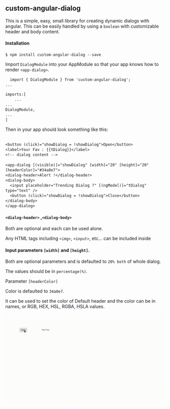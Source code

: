 ## custom-angular-dialog

This is a simple, easy, small library for creating dynamic dialogs with angular. This can be easily handled by using a `boolean` with customizable header and body content.

#### Installation

```
$ npm install custom-angular-dialog --save
```

Import `DialogModule` into your AppModule so that your app knows how to render `<app-dialog>`.

```
  import { DialogModule } from 'custom-angular-dialog';
...

```
```
imports:[
    ...
...
DialogModule,
...
]

```
Then in your app should look something like this:
```

<button (click)="showDialog = !showDialog">Open</button>
<label>Your Fav : {{tDialog}}</label>
<!-- dialog content -->

<app-dialog [(visible)]="showDialog" [width]="20" [height]="20" [headerColor]="#34a0e7">
<dialog-header>Alert !</dialog-header> 
<dialog-body>
  <input placeholder="Trending Dialog ?" [(ngModel)]="tDialog" type="text" />
  <button (click)="showDialog = !showDialog">Close</button>
</dialog-body>
</app-dialog>

```

#### `<dialog-header>` ,`<dialog-body>`

  Both are optional and each can be used alone.

  Any HTML tags including `<img>`, `<input>`, etc... can be included inside <dialog-body>


#### Input parameters `[width]` and `[height]`.

  Both are optional parameters and is defaulted to `20% both` of whole dialog.

  The values should be in `percentage(%)`.

Parameter `[headerColor]`

  Color is defaulted to `34a0e7`.

  It can be used to set the color of Default header and the color can be in names, or RGB, HEX, HSL, RGBA, HSLA values.

![Low frame gif](./DialogDemo.gif)

